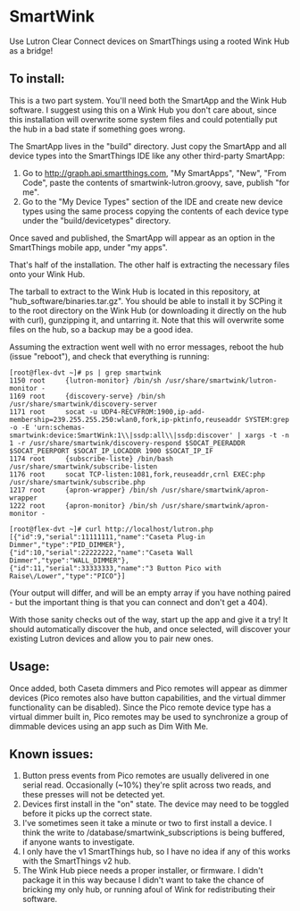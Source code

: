 # SmartWink
Use Lutron Clear Connect devices on SmartThings using a rooted Wink Hub as a bridge!

## To install:

This is a two part system. You'll need both the SmartApp and the Wink Hub software. I suggest using this on a Wink Hub you don't care about, since this installation will overwrite some system files and could potentially put the hub in a bad state if something goes wrong.

The SmartApp lives in the "build" directory. Just copy the SmartApp and all device types into the SmartThings IDE like any other third-party SmartApp:

1. Go to http://graph.api.smartthings.com, "My SmartApps", "New", "From Code", paste the contents of smartwink-lutron.groovy, save, publish "for me".
2. Go to the "My Device Types" section of the IDE and create new device types using the same process copying the contents of each device type under the "build/devicetypes" directory.

Once saved and published, the SmartApp will appear as an option in the SmartThings mobile app, under "my apps".

That's half of the installation. The other half is extracting the necessary files onto your Wink Hub.

The tarball to extract to the Wink Hub is located in this repository, at "hub_software/binaries.tar.gz". You should be able to install it by SCPing it to the root directory on the Wink Hub (or downloading it directly on the hub with curl), gunzipping it, and untarring it. Note that this will overwrite some files on the hub, so a backup may be a good idea.

Assuming the extraction went well with no error messages, reboot the hub (issue "reboot"), and check that everything is running:
````
[root@flex-dvt ~]# ps | grep smartwink
1150 root     {lutron-monitor} /bin/sh /usr/share/smartwink/lutron-monitor -
1169 root     {discovery-serve} /bin/sh /usr/share/smartwink/discovery-server
1171 root     socat -u UDP4-RECVFROM:1900,ip-add-membership=239.255.255.250:wlan0,fork,ip-pktinfo,reuseaddr SYSTEM:grep -o -E 'urn:schemas-smartwink:device:SmartWink:1\\|ssdp:all\\|ssdp:discover' | xargs -t -n 1 -r /usr/share/smartwink/discovery-respond $SOCAT_PEERADDR $SOCAT_PEERPORT $SOCAT_IP_LOCADDR 1900 $SOCAT_IP_IF
1174 root     {subscribe-liste} /bin/bash /usr/share/smartwink/subscribe-listen
1176 root     socat TCP-listen:1081,fork,reuseaddr,crnl EXEC:php /usr/share/smartwink/subscribe.php
1217 root     {apron-wrapper} /bin/sh /usr/share/smartwink/apron-wrapper
1222 root     {apron-monitor} /bin/sh /usr/share/smartwink/apron-monitor -

[root@flex-dvt ~]# curl http://localhost/lutron.php
[{"id":9,"serial":11111111,"name":"Caseta Plug-in Dimmer","type":"PID_DIMMER"},
{"id":10,"serial":22222222,"name":"Caseta Wall Dimmer","type":"WALL_DIMMER"},
{"id":11,"serial":33333333,"name":"3 Button Pico with Raise\/Lower","type":"PICO"}]
````
(Your output will differ, and will be an empty array if you have nothing paired - but the important thing is that you can connect and don't get a 404).

With those sanity checks out of the way, start up the app and give it a try! It should automatically discover the hub, and once selected, will discover your existing Lutron devices and allow you to pair new ones.

## Usage:

Once added, both Caseta dimmers and Pico remotes will appear as dimmer devices (Pico remotes also have button capabilities, and the virtual dimmer functionality can be disabled).
Since the Pico remote device type has a virtual dimmer built in, Pico remotes may be used to synchronize a group of dimmable devices using an app such as Dim With Me.

## Known issues:

1. Button press events from Pico remotes are usually delivered in one serial read. Occasionally (~10%) they're split across two reads, and these presses will not be detected yet.
2. Devices first install in the "on" state. The device may need to be toggled before it picks up the correct state.
3. I've sometimes seen it take a minute or two to first install a device. I think the write to /database/smartwink_subscriptions is being buffered, if anyone wants to investigate.
4. I only have the v1 SmartThings hub, so I have no idea if any of this works with the SmartThings v2 hub.
5. The Wink Hub piece needs a proper installer, or firmware. I didn't package it in this way because I didn't want to take the chance of bricking my only hub, or running afoul of Wink for redistributing their software.
